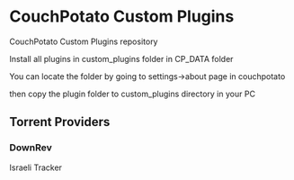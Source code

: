 CouchPotato Custom Plugins
==========================

CouchPotato Custom Plugins repository

Install all plugins in custom_plugins folder in CP_DATA folder

You can locate the folder by going to settings->about page in couchpotato

then copy the plugin folder to custom_plugins directory in your PC

## Torrent Providers ##

### DownRev ###
Israeli Tracker
